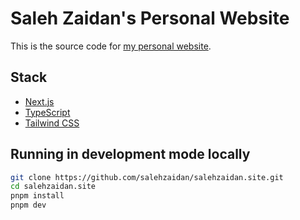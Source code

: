 # Saleh Zaidan's Personal Website

This is the source code for [my personal website](https://salehzaidan.site).

## Stack

- [Next.js](https://nextjs.org)
- [TypeScript](https://www.typescriptlang.org)
- [Tailwind CSS](https://tailwindcss.com)

## Running in development mode locally

```bash
git clone https://github.com/salehzaidan/salehzaidan.site.git
cd salehzaidan.site
pnpm install
pnpm dev
```
